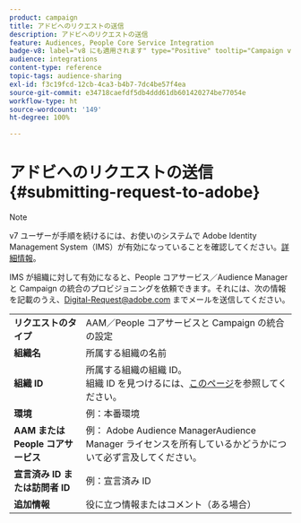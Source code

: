 ```yaml
---
product: campaign
title: アドビへのリクエストの送信
description: アドビへのリクエストの送信
feature: Audiences, People Core Service Integration
badge-v8: label="v8 にも適用されます" type="Positive" tooltip="Campaign v8 にも適用されます"
audience: integrations
content-type: reference
topic-tags: audience-sharing
exl-id: f3c19fcd-12cb-4ca3-b4b7-7dc4be57f4ea
source-git-commit: e34718caefdf5db4ddd61db601420274be77054e
workflow-type: ht
source-wordcount: '149'
ht-degree: 100%

---
```


# アドビへのリクエストの送信{#submitting-request-to-adobe}



>[!NOTE]
>
>v7 ユーザーが手順を続けるには、お使いのシステムで Adobe Identity Management System（IMS）が有効になっていることを確認してください。[詳細情報](../../integrations/using/about-adobe-id.md)。

IMS が組織に対して有効になると、People コアサービス／Audience Manager と Campaign の統合のプロビジョニングを依頼できます。それには、次の情報を記載のうえ、[Digital-Request@adobe.com](mailto:Digital-Request@adobe.com) までメールを送信してください。

<table> 
 <tbody> 
  <tr> 
   <td> <strong>リクエストのタイプ</strong><br /> </td> 
   <td> AAM／People コアサービスと Campaign の統合の設定 </td> 
  </tr> 
  <tr> 
   <td> <strong>組織名</strong><br /> </td> 
   <td> 所属する組織の名前 </td> 
  </tr> 
  <tr> 
   <td> <strong>組織 ID</strong><br /> </td> 
   <td> 所属する組織の組織 ID。<br>組織 ID を見つけるには、<a href="https://experienceleague.adobe.com/docs/core-services/interface/administration/organizations.html?lang=ja">このページ</a>を参照してください。</td> 
  </tr> 
  <tr> 
   <td> <strong>環境</strong><br /> </td> 
   <td> 例：本番環境 </td> 
  </tr> 
  <tr> 
   <td> <strong>AAM または People コアサービス</strong><br /> </td> 
   <td> 例： Adobe Audience ManagerAudience Manager ライセンスを所有しているかどうかについて必ず言及してください。</td> 
  </tr> 
  <tr> 
   <td> <strong>宣言済み ID または訪問者 ID</strong><br /> </td> 
   <td> 例：宣言済み ID </td> 
  </tr> 
  <tr> 
   <td> <strong>追加情報</strong><br /> </td> 
   <td> 役に立つ情報またはコメント（ある場合） </td> 
  </tr> 
 </tbody> 
</table>
